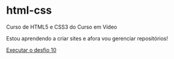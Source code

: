 # html-css
 Curso de HTML5 e CSS3 do Curso em Vídeo

 Estou aprendendo a criar sites e afora vou gerenciar repositórios!

<a href="https://lea-marisa.github.io/html-css/desafio010">Executar o desfio 10</a>